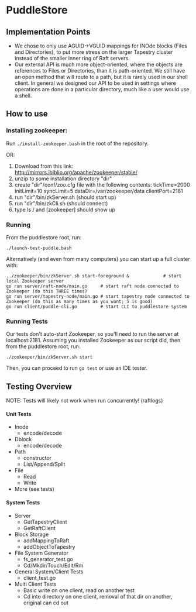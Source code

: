 # PuddleStore
## Implementation Points
- We chose to only use AGUID->VGUID mappings for INOde blocks (Files and Directories), to put more stress
  on the larger Tapestry cluster instead of the smaller inner ring of Raft servers.
- Our external API is much more object-oriented, where the objects are references to Files or Directories,
  than it is path-oriented. We still have an open method that will route to a path, but it is
  rarely used in our shell client. In general we designed our API to be used in settings where
  operations are done in a particular directory, much like a user would use a shell.

## How to use

### Installing zookeeper:
Run `./install-zookeeper.bash` in the root of the repository.

OR:
1) Download from this link: http://mirrors.ibiblio.org/apache/zookeeper/stable/
2) unzip to some installation directory "dir"
3) create "dir"/conf/zoo.cfg file with the following contents:
tickTime=2000
initLimit=10
syncLimit=5
dataDir=/var/zookeeper/data
clientPort=2181
4) run "dir"/bin/zkServer.sh (should start up)
5) run "dir"/bin/zkCli.sh (should connect)
6) type ls / and [zookeeper] should show up

### Running
From the puddlestore root, run:
```
./launch-test-puddle.bash
```

Alternatively (and even from many computers) you can start up a full cluster with:
```
../zookeeper/bin/zkServer.sh start-foreground &             # start local Zookeeper server
go run server/raft-node/main.go     # start raft node connected to Zookeeper (do this THREE times)
go run server/tapestry-node/main.go # start tapestry node connected to Zookeeper (do this as many times as you want; 5 is good)
go run client/puddle-cli.go         # start CLI to puddlestore system
```

### Running Tests
Our tests don't auto-start Zookeeper, so you'll need to run the server at localhost:2181.
Assuming you installed Zookeeper as our script did, then from the puddlestore root, run:
```
./zookeeper/bin/zkServer.sh start
```
Then, you can proceed to run `go test` or use an IDE tester.

## Testing Overview
NOTE: Tests will likely not work when run concurrently! (raftlogs)
#### Unit Tests
- Inode
    - encode/decode
- Dblock
    - encode/decode
- Path
    - constructor
    - List/Append/Split
- File
    - Read
    - Write
- More (see tests)

#### System Tests
- Server
    - GetTapestryClient
    - GetRaftClient
- Block Storage
    - addMappingToRaft
    - addObjectToTapestry
- File System Generator
    - fs_generator_test.go
    - Cd/Mkdir/Touch/Edit/Rm
- General System/Client Tests
    - client_test.go
- Multi Client Tests
    - Basic write on one client, read on another test
    - Cd into directory on one client, removal of that dir on another, original can cd out

